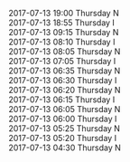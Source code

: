 2017-07-13 19:00 Thursday  N  
2017-07-13 18:55 Thursday  I  
2017-07-13 09:15 Thursday  N  
2017-07-13 08:10 Thursday  I  
2017-07-13 08:05 Thursday  N  
2017-07-13 07:05 Thursday  I  
2017-07-13 06:35 Thursday  N  
2017-07-13 06:30 Thursday  I  
2017-07-13 06:20 Thursday  N  
2017-07-13 06:15 Thursday  I  
2017-07-13 06:05 Thursday  N  
2017-07-13 06:00 Thursday  I  
2017-07-13 05:25 Thursday  N  
2017-07-13 05:20 Thursday  I  
2017-07-13 04:30 Thursday  N  
